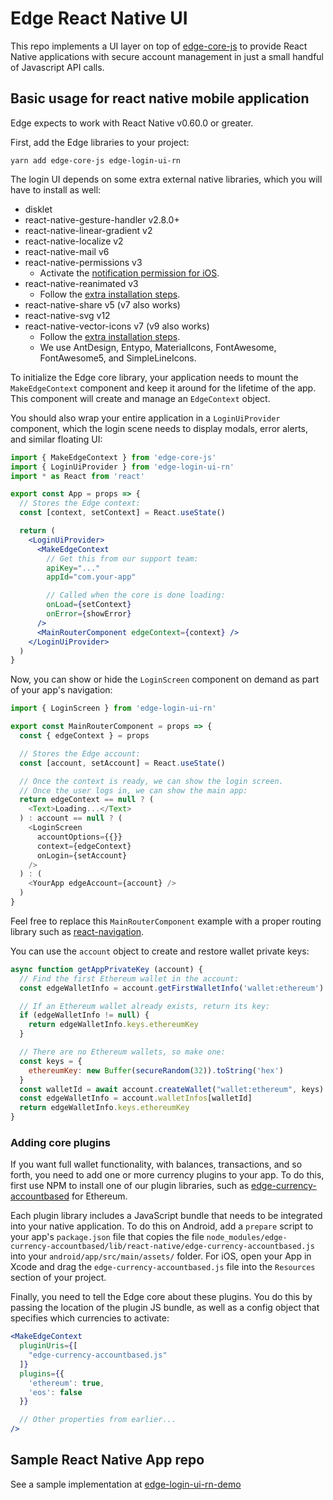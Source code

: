 # Edge React Native UI

This repo implements a UI layer on top of [edge-core-js](https://github.com/Airbitz/edge-core-js) to provide React Native applications with secure account management in just a small handful of Javascript API calls.

## Basic usage for react native mobile application

Edge expects to work with React Native v0.60.0 or greater.

First, add the Edge libraries to your project:

`yarn add edge-core-js edge-login-ui-rn`

The login UI depends on some extra external native libraries, which you will have to install as well:

- disklet
- react-native-gesture-handler v2.8.0+
- react-native-linear-gradient v2
- react-native-localize v2
- react-native-mail v6
- react-native-permissions v3
  - Activate the [notification permission for iOS](https://www.npmjs.com/package/react-native-permissions#iOS).
- react-native-reanimated v3
  - Follow the [extra installation steps](https://docs.swmansion.com/react-native-reanimated/docs/fundamentals/installation/).
- react-native-share v5 (v7 also works)
- react-native-svg v12
- react-native-vector-icons v7 (v9 also works)
  - Follow the [extra installation steps](https://www.npmjs.com/package/react-native-vector-icons#installation).
  - We use AntDesign, Entypo, MaterialIcons, FontAwesome, FontAwesome5, and SimpleLineIcons.

To initialize the Edge core library, your application needs to mount the `MakeEdgeContext` component and keep it around for the lifetime of the app. This component will create and manage an `EdgeContext` object.

You should also wrap your entire application in a `LoginUiProvider` component, which the login scene needs to display modals, error alerts, and similar floating UI:

```jsx
import { MakeEdgeContext } from 'edge-core-js'
import { LoginUiProvider } from 'edge-login-ui-rn'
import * as React from 'react'

export const App = props => {
  // Stores the Edge context:
  const [context, setContext] = React.useState()

  return (
    <LoginUiProvider>
      <MakeEdgeContext
        // Get this from our support team:
        apiKey="..."
        appId="com.your-app"

        // Called when the core is done loading:
        onLoad={setContext}
        onError={showError}
      />
      <MainRouterComponent edgeContext={context} />
    </LoginUiProvider>
  )
}
```

Now, you can show or hide the `LoginScreen` component on demand as part of your app's navigation:

```javascript
import { LoginScreen } from 'edge-login-ui-rn'

export const MainRouterComponent = props => {
  const { edgeContext } = props

  // Stores the Edge account:
  const [account, setAccount] = React.useState()

  // Once the context is ready, we can show the login screen.
  // Once the user logs in, we can show the main app:
  return edgeContext == null ? (
    <Text>Loading...</Text>
  ) : account == null ? (
    <LoginScreen
      accountOptions={{}}
      context={edgeContext}
      onLogin={setAccount}
    />
  ) : (
    <YourApp edgeAccount={account} />
  )
}
```

Feel free to replace this `MainRouterComponent` example with a proper routing library such as [react-navigation](https://reactnavigation.org/).

You can use the `account` object to create and restore wallet private keys:

```js
async function getAppPrivateKey (account) {
  // Find the first Ethereum wallet in the account:
  const edgeWalletInfo = account.getFirstWalletInfo('wallet:ethereum')

  // If an Ethereum wallet already exists, return its key:
  if (edgeWalletInfo != null) {
    return edgeWalletInfo.keys.ethereumKey
  }

  // There are no Ethereum wallets, so make one:
  const keys = {
    ethereumKey: new Buffer(secureRandom(32)).toString('hex')
  }
  const walletId = await account.createWallet("wallet:ethereum", keys)
  const edgeWalletInfo = account.walletInfos[walletId]
  return edgeWalletInfo.keys.ethereumKey
}
```

### Adding core plugins

If you want full wallet functionality, with balances, transactions, and so forth, you need to add one or more currency plugins to your app. To do this, first use NPM to install one of our plugin libraries, such as [edge-currency-accountbased](https://github.com/EdgeApp/edge-currency-accountbased) for Ethereum.

Each plugin library includes a JavaScript bundle that needs to be integrated into your native application. To do this on Android, add a `prepare` script to your app's `package.json` file that copies the file `node_modules/edge-currency-accountbased/lib/react-native/edge-currency-accountbased.js` into your `android/app/src/main/assets/` folder. For iOS, open your App in Xcode and drag the `edge-currency-accountbased.js` file into the `Resources` section of your project.

Finally, you need to tell the Edge core about these plugins. You do this by passing the location of the plugin JS bundle, as well as a config object that specifies which currencies to activate:

```jsx
<MakeEdgeContext
  pluginUris={[
    "edge-currency-accountbased.js"
  ]}
  plugins={{
    'ethereum': true,
    'eos': false
  }}

  // Other properties from earlier...
/>
```

## Sample React Native App repo

See a sample implementation at [edge-login-ui-rn-demo](https://github.com/EdgeApp/edge-login-ui-rn-demo)
